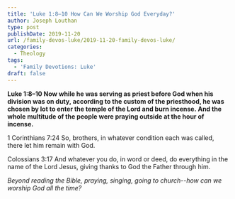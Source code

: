 ```yaml
---
title: 'Luke 1:8–10 How Can We Worship God Everyday?'
author: Joseph Louthan
type: post
publishDate: 2019-11-20
url: /family-devos-luke/2019-11-20-family-devos-luke/
categories:
  - Theology
tags:
  - 'Family Devotions: Luke'
draft: false
---
```

**Luke 1:8–10 Now while he was serving as priest before God when his division was on duty, according to the custom of the priesthood, he was chosen by lot to enter the temple of the Lord and burn incense. And the whole multitude of the people were praying outside at the hour of incense.**

1 Corinthians 7:24 So, brothers, in whatever condition each was called, there let him remain with God.

Colossians 3:17 And whatever you do, in word or deed, do everything in the name of the Lord Jesus, giving thanks to God the Father through him.

*Beyond reading the Bible, praying, singing, going to church--how can we worship God all the time?*